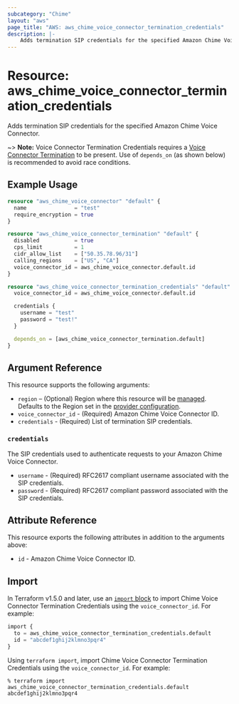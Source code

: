 ```yaml
---
subcategory: "Chime"
layout: "aws"
page_title: "AWS: aws_chime_voice_connector_termination_credentials"
description: |-
    Adds termination SIP credentials for the specified Amazon Chime Voice Connector.
---
```


# Resource: aws_chime_voice_connector_termination_credentials

Adds termination SIP credentials for the specified Amazon Chime Voice Connector.

~> **Note:** Voice Connector Termination Credentials requires a [Voice Connector Termination](/docs/providers/aws/r/chime_voice_connector_termination.html) to be present. Use of `depends_on` (as shown below) is recommended to avoid race conditions.

## Example Usage

```terraform
resource "aws_chime_voice_connector" "default" {
  name               = "test"
  require_encryption = true
}

resource "aws_chime_voice_connector_termination" "default" {
  disabled           = true
  cps_limit          = 1
  cidr_allow_list    = ["50.35.78.96/31"]
  calling_regions    = ["US", "CA"]
  voice_connector_id = aws_chime_voice_connector.default.id
}

resource "aws_chime_voice_connector_termination_credentials" "default" {
  voice_connector_id = aws_chime_voice_connector.default.id

  credentials {
    username = "test"
    password = "test!"
  }

  depends_on = [aws_chime_voice_connector_termination.default]
}
```

## Argument Reference

This resource supports the following arguments:

* `region` – (Optional) Region where this resource will be [managed](https://docs.aws.amazon.com/general/latest/gr/rande.html#regional-endpoints). Defaults to the Region set in the [provider configuration](https://registry.terraform.io/providers/hashicorp/aws/latest/docs#aws-configuration-reference).
* `voice_connector_id` - (Required) Amazon Chime Voice Connector ID.
* `credentials` - (Required) List of termination SIP credentials.

### `credentials`

The SIP credentials used to authenticate requests to your Amazon Chime Voice Connector.

* `username` - (Required) RFC2617 compliant username associated with the SIP credentials.
* `password` - (Required) RFC2617 compliant password associated with the SIP credentials.

## Attribute Reference

This resource exports the following attributes in addition to the arguments above:

* `id` - Amazon Chime Voice Connector ID.

## Import

In Terraform v1.5.0 and later, use an [`import` block](https://developer.hashicorp.com/terraform/language/import) to import Chime Voice Connector Termination Credentials using the `voice_connector_id`. For example:

```terraform
import {
  to = aws_chime_voice_connector_termination_credentials.default
  id = "abcdef1ghij2klmno3pqr4"
}
```

Using `terraform import`, import Chime Voice Connector Termination Credentials using the `voice_connector_id`. For example:

```console
% terraform import aws_chime_voice_connector_termination_credentials.default abcdef1ghij2klmno3pqr4
```
